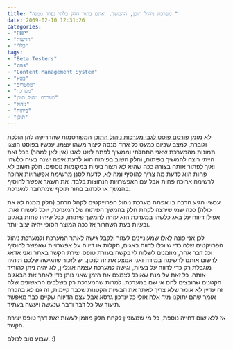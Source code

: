 ```yaml
---
title: "מערכת ניהול תוכן, ההמשך, ואתם בתור חלק בלתי נפרד ממנה."
date: 2009-02-10 12:31:26
categories:
- "PHP"
- "חדשות"
- "כללי"
tags:
- "Beta Testers"
- "cms"
- "Content Management System"
- "בטא"
- "טסטרים"
- "מערכת"
- "מערכת ניהול תוכן"
- "ניהול"
- "פיתוח"
- "תוכן"
---
```


לא מזמן <a href="/2009/02/04/%D7%9E%D7%A2%D7%A8%D7%9B%D7%AA-%D7%A0%D7%99%D7%94%D7%95%D7%9C-%D7%AA%D7%95%D7%9B%D7%9F-%D7%9E%D7%94-%D7%9B%D7%9C-%D7%9B%D7%9A-%D7%9E%D7%99%D7%95%D7%97%D7%93-%D7%91%D7%94/">פורסם פוסט לגבי מערכות ניהול התוכן</a> המפורסמות שהדרישה להן הולכת וגוברת, למצב שכיום כמעט כל אחד מנסה ליצור משהו עצמו. עכשיו בפוסט הוצגו תמונות מהמערכת שאני התחלתי וממשיך לפתח לאט לאט (אין לאן למהר) בכל זאת הייתי רוצה להמשיך בפיתוח, וחלק חשוב בפיתוח הוא לדעת איפה ישנה בעיה כלשהי ואיך לפתור אותה בצורה ככה שהיא לא תצור בעיות במקומות נוספים. חלק חשוב לא פחות הוא לדעת מה צריך להוסיף ומה לא, לדעת לסנן מרשימת אפשרויות ארוכה לרשימה ארוכה פחות אבל עם האפשרויות הנחוצות בלבד. את השאר אפשר להוסיף בהמשך או לכתוב בתור תוסף שמתחבר למערכת.

<!--more-->

עכשיו הגיע הרבה בו אפתח מערכת ניהול הפרוייקטים לקהל הרחב (חלק ממנה לא את כולה) ככה שמי שירצה לקחת חלק בהמשך הפיתוח של המערכת, יוכל לעשות זאת. אפילו דיווח על באג כלשהו במערכת הוא עזרה להמשך פיתוחו, ככל שיהיו פחות באגים ובעיות בעת השחרור אז ככה המוצר הסופי יהיה יציב יותר.

לכן אני פונה לאלו שמעוניינים לעזור ולקבל גישה לאתר המערכת ולמערכת ניהול הפרויקטים שלה כדי שיוכלו לדווח באגים, תקלות או דיווח על אפשרויות שאפשר להוסיף וכל דבר אחר, מוזמנים לשלוח לי בקשה בעזרת טופס יצירת הקשר באתר ואני אדאג לרשום אותם לרשימה במידה ואני אמצע את זה לנכון. יש לזכור שהגישה שלכם תיהיה מוגבלת רק כדי לדווח על בעיות, וגישה למערכת עצמה אונליין, לא יהיה ניתן להוריד אותה. כל זאת על מנת שאוכל לצמצם את הזמן שאני נותן כדי לאתר את הבאגים הקטנים שרובצים להם אי שם במערכת. למרות שהמערכת רק בשלבים הראשונים שלה זה עדיין לא אומר שלא צריך לאתר את הבעיות הקטנות שכבר קיימות, זה גם לא בהכרח אומר שהם יתוקנו מיד אלה אולי כל עדכון גרסא אבל עצם הדיווח שקיים כבר מאפשר תיעוד של כל דבר ודבר שנעשה ויעשה בעתיד.

אז ללא שום דחייה נוספת, כל מי שמעוניין לקחת חלק מוזמן לעשות זאת דרך טופס יצירת הקשר.

שבוע טוב לכולם. :)
